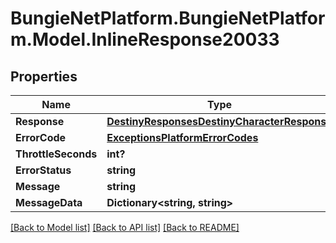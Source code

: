 # BungieNetPlatform.BungieNetPlatform.Model.InlineResponse20033
## Properties

Name | Type | Description | Notes
------------ | ------------- | ------------- | -------------
**Response** | [**DestinyResponsesDestinyCharacterResponse**](DestinyResponsesDestinyCharacterResponse.md) |  | [optional] 
**ErrorCode** | [**ExceptionsPlatformErrorCodes**](ExceptionsPlatformErrorCodes.md) |  | [optional] 
**ThrottleSeconds** | **int?** |  | [optional] 
**ErrorStatus** | **string** |  | [optional] 
**Message** | **string** |  | [optional] 
**MessageData** | **Dictionary&lt;string, string&gt;** |  | [optional] 

[[Back to Model list]](../README.md#documentation-for-models) [[Back to API list]](../README.md#documentation-for-api-endpoints) [[Back to README]](../README.md)

